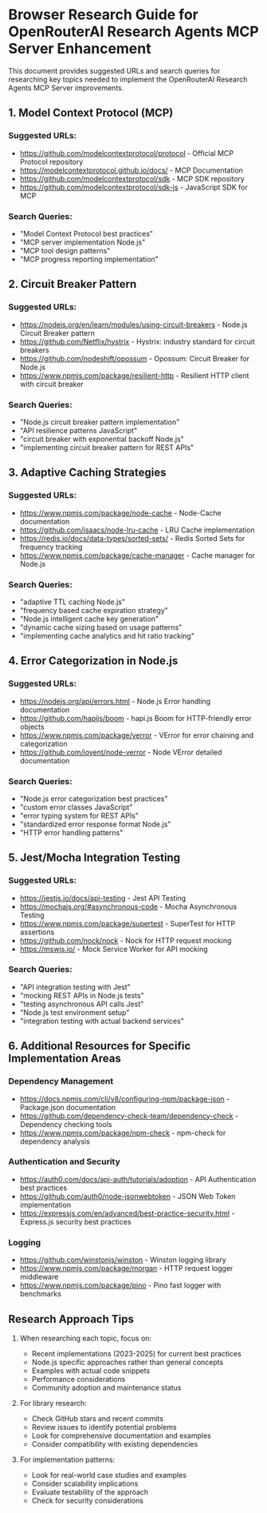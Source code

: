 # Browser Research Guide for OpenRouterAI Research Agents MCP Server Enhancement

This document provides suggested URLs and search queries for researching key topics needed to implement the OpenRouterAI Research Agents MCP Server improvements.

## 1. Model Context Protocol (MCP)

### Suggested URLs:
- https://github.com/modelcontextprotocol/protocol - Official MCP Protocol repository
- https://modelcontextprotocol.github.io/docs/ - MCP Documentation
- https://github.com/modelcontextprotocol/sdk - MCP SDK repository
- https://github.com/modelcontextprotocol/sdk-js - JavaScript SDK for MCP

### Search Queries:
- "Model Context Protocol best practices"
- "MCP server implementation Node.js"
- "MCP tool design patterns"
- "MCP progress reporting implementation"

## 2. Circuit Breaker Pattern

### Suggested URLs:
- https://nodejs.org/en/learn/modules/using-circuit-breakers - Node.js Circuit Breaker pattern
- https://github.com/Netflix/hystrix - Hystrix: industry standard for circuit breakers
- https://github.com/nodeshift/opossum - Opossum: Circuit Breaker for Node.js
- https://www.npmjs.com/package/resilient-http - Resilient HTTP client with circuit breaker

### Search Queries:
- "Node.js circuit breaker pattern implementation"
- "API resilience patterns JavaScript"
- "circuit breaker with exponential backoff Node.js"
- "implementing circuit breaker pattern for REST APIs"

## 3. Adaptive Caching Strategies

### Suggested URLs:
- https://www.npmjs.com/package/node-cache - Node-Cache documentation
- https://github.com/isaacs/node-lru-cache - LRU Cache implementation
- https://redis.io/docs/data-types/sorted-sets/ - Redis Sorted Sets for frequency tracking
- https://www.npmjs.com/package/cache-manager - Cache manager for Node.js

### Search Queries:
- "adaptive TTL caching Node.js"
- "frequency based cache expiration strategy"
- "Node.js intelligent cache key generation"
- "dynamic cache sizing based on usage patterns"
- "implementing cache analytics and hit ratio tracking"

## 4. Error Categorization in Node.js

### Suggested URLs:
- https://nodejs.org/api/errors.html - Node.js Error handling documentation
- https://github.com/hapijs/boom - hapi.js Boom for HTTP-friendly error objects
- https://www.npmjs.com/package/verror - VError for error chaining and categorization
- https://github.com/joyent/node-verror - Node VError detailed documentation

### Search Queries:
- "Node.js error categorization best practices"
- "custom error classes JavaScript"
- "error typing system for REST APIs"
- "standardized error response format Node.js"
- "HTTP error handling patterns"

## 5. Jest/Mocha Integration Testing

### Suggested URLs:
- https://jestjs.io/docs/api-testing - Jest API Testing
- https://mochajs.org/#asynchronous-code - Mocha Asynchronous Testing
- https://www.npmjs.com/package/supertest - SuperTest for HTTP assertions
- https://github.com/nock/nock - Nock for HTTP request mocking
- https://mswjs.io/ - Mock Service Worker for API mocking

### Search Queries:
- "API integration testing with Jest"
- "mocking REST APIs in Node.js tests"
- "testing asynchronous API calls Jest"
- "Node.js test environment setup"
- "integration testing with actual backend services"

## 6. Additional Resources for Specific Implementation Areas

### Dependency Management
- https://docs.npmjs.com/cli/v8/configuring-npm/package-json - Package.json documentation
- https://github.com/dependency-check-team/dependency-check - Dependency checking tools
- https://www.npmjs.com/package/npm-check - npm-check for dependency analysis

### Authentication and Security
- https://auth0.com/docs/api-auth/tutorials/adoption - API Authentication best practices
- https://github.com/auth0/node-jsonwebtoken - JSON Web Token implementation
- https://expressjs.com/en/advanced/best-practice-security.html - Express.js security best practices

### Logging
- https://github.com/winstonjs/winston - Winston logging library
- https://www.npmjs.com/package/morgan - HTTP request logger middleware
- https://www.npmjs.com/package/pino - Pino fast logger with benchmarks

## Research Approach Tips

1. When researching each topic, focus on:
   - Recent implementations (2023-2025) for current best practices
   - Node.js specific approaches rather than general concepts
   - Examples with actual code snippets
   - Performance considerations
   - Community adoption and maintenance status

2. For library research:
   - Check GitHub stars and recent commits
   - Review issues to identify potential problems
   - Look for comprehensive documentation and examples
   - Consider compatibility with existing dependencies

3. For implementation patterns:
   - Look for real-world case studies and examples
   - Consider scalability implications
   - Evaluate testability of the approach
   - Check for security considerations

